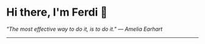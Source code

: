 <h1>Hi there, I'm Ferdi 👋</h1>

<p><em>
  "The most effective way to do it, is to do it." — Amelia Earhart
</em></p>

---

